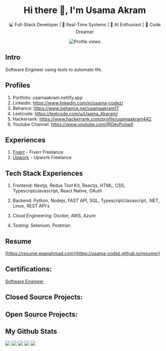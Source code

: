 <h1 align="center">Hi there 👋, I'm Usama Akram</h1>
<p align="center">
  💻 Full-Stack Developer | 🔐 Real-Time Systems | 🧠 AI Enthusiast | 🚀 Code Dreamer
</p>

<p align="center">
  <img src="https://komarev.com/ghpvc/?username=Usama-Codez&label=Profile%20views&color=0e75b6&style=flat" alt="Profile views" />
</p>

## Intro
Software Engineer using tools to automate life.

## Profiles
1. Portfolio: usamaakram.netlify.app
2. LinkedIn: https://www.linkedin.com/in/usama-codez/
3. Behance: https://www.behance.net/usamaakram17
4. Leetcode: https://leetcode.com/u/Usama_Akaram/
5. Hackerrank: https://www.hackerrank.com/profile/usamaakram442
6. Youtube Channel: https://www.youtube.com/@DevPulseX
   
## Experiences
1. [Fiverr](https://www.fiverr.com/s/5re7WXQ) - Fiverr Freelance
2. [Upwork](https://www.upwork.com/freelancers/~01eccbff61d3188574?mp_source=share) - Upwork Freelance

## Tech Stack Experiences
1. Frontend: Nextjs, Redux Tool Kit, Reactjs, HTML, CSS, Typescript/Javascript, React Native, OAuth

2. Backend: Python, Nodejs, FAST API, SQL, Typescript/Javascript, .NET, Linux, REST API's
   
3. Cloud Engineering: Docker, AWS, Azure

4. Testing: Selenium, Postman

## Resume
[https://resume.eqanahmad.com](https://usama-codez.github.io/resume/)

## Certifications:
[Software Engineer](https://www.hackerrank.com/certificates/iframe/8c46b1522964)

## Closed Source Projects:



## Open Source Projects:

## My Github Stats
[![](https://raw.githubusercontent.com/usama-codez/usama-codez/master/profile-summary-card-output/default/0-profile-details.svg)](https://github.com/vn7n24fzkq/github-profile-summary-cards)
[![](https://raw.githubusercontent.com/usama-codez/usama-codez/master/profile-summary-card-output/default/1-repos-per-language.svg)](https://github.com/vn7n24fzkq/github-profile-summary-cards) [![](https://raw.githubusercontent.com/usama-codez/usama-codez/master/profile-summary-card-output/default/2-most-commit-language.svg)](https://github.com/vn7n24fzkq/github-profile-summary-cards)
[![](https://raw.githubusercontent.com/usama-codez/usama-codez/master/profile-summary-card-output/default/3-stats.svg)](https://github.com/vn7n24fzkq/github-profile-summary-cards) [![](https://raw.githubusercontent.com/usama-codez/usama-codez/master/profile-summary-card-output/default/4-productive-time.svg)](https://github.com/vn7n24fzkq/github-profile-summary-cards)



